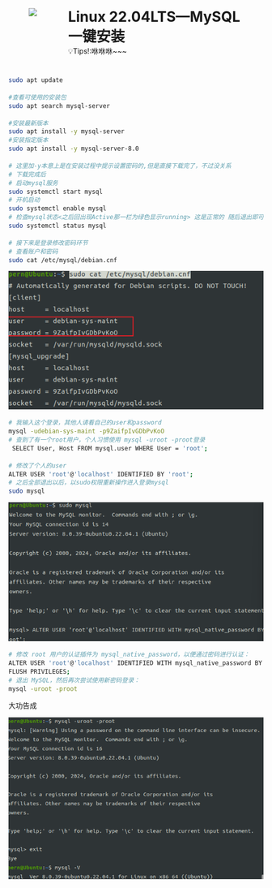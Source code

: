 <figure style="display: flex; ">     <img src="https://notion-emojis.s3-us-west-2.amazonaws.com/prod/svg-twitter/1f427.svg" width="100" style="margin-right: 1px;" />     <figcaption style="max-width: 700px; white-space: normal;">         <h1 style="margin: 0;">Linux 22.04LTS—MySQL一键安装 </h1>         <span>💡Tips!:咻咻咻~~~ </span>     </figcaption> </figure>

# 

```bash
sudo apt update

#查看可使用的安装包
sudo apt search mysql-server

#安装最新版本
sudo apt install -y mysql-server
#安装指定版本
sudo apt install -y mysql-server-8.0

# 这里加-y本意上是在安装过程中提示设置密码的,但是直接下载完了，不过没关系
# 下载完成后
# 启动mysql服务
sudo systemctl start mysql 
# 开机启动
sudo systemctl enable mysql
# 检查mysql状态<之后回出现Active那一栏为绿色显示running> 这是正常的 随后退出即可
sudo systemctl status mysql

# 接下来是登录修改密码环节
# 查看账户和密码
sudo cat /etc/mysql/debian.cnf
```

![Untitled](./assets/Linux%2022%2004LTS%E2%80%94MySQL%E4%B8%80%E9%94%AE%E5%AE%89%E8%A3%85/Untitled.png)

```bash
# 我输入这个登录，其他人请看自己的user和password
mysql -udebian-sys-maint -p9ZaifpIvGDbPvKoO
# 查到了有一个root用户，个人习惯使用 mysql -uroot -proot登录
 SELECT User, Host FROM mysql.user WHERE User = 'root';
 
# 修改了个人的user
ALTER USER 'root'@'localhost' IDENTIFIED BY 'root';
# 之后全部退出以后，以sudo权限重新操作进入登录mysql
sudo mysql
```

![Untitled 1](./assets/Linux%2022%2004LTS%E2%80%94MySQL%E4%B8%80%E9%94%AE%E5%AE%89%E8%A3%85/Untitled%201.png)

```bash
# 修改 root 用户的认证插件为 mysql_native_password，以便通过密码进行认证：
ALTER USER 'root'@'localhost' IDENTIFIED WITH mysql_native_password BY 'root';
FLUSH PRIVILEGES;
# 退出 MySQL，然后再次尝试使用新密码登录：
mysql -uroot -proot

```

大功告成

![Untitled 2](./assets/Linux%2022%2004LTS%E2%80%94MySQL%E4%B8%80%E9%94%AE%E5%AE%89%E8%A3%85/Untitled%202.png)